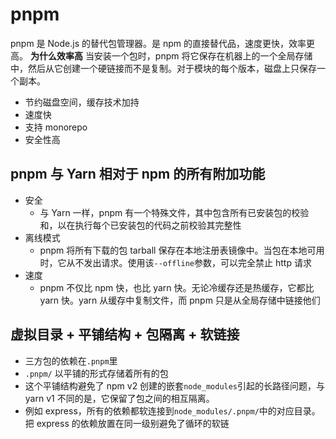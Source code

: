 # pnpm

pnpm 是 Node.js 的替代包管理器。是 npm 的直接替代品，速度更快，效率更高。
**为什么效率高**
当安装一个包时，pnpm 将它保存在机器上的一个全局存储中，然后从它创建一个硬链接而不是复制。对于模块的每个版本，磁盘上只保存一个副本。

- 节约磁盘空间，缓存技术加持
- 速度快
- 支持 monorepo
- 安全性高

## pnpm 与 Yarn 相对于 npm 的所有附加功能

- 安全
  - 与 Yarn 一样，pnpm 有一个特殊文件，其中包含所有已安装包的校验和，以在执行每个已安装包的代码之前校验其完整性
- 离线模式
  - pnpm 将所有下载的包 tarball 保存在本地注册表镜像中。当包在本地可用时，它从不发出请求。使用该`--offline`参数，可以完全禁止 http 请求
- 速度
  - pnpm 不仅比 npm 快，也比 yarn 快。无论冷缓存还是热缓存，它都比 yarn 快。yarn 从缓存中复制文件，而 pnpm 只是从全局存储中链接他们

## 虚拟目录 + 平铺结构 + 包隔离 + 软链接

- 三方包的依赖在`.pnpm`里
- `.pnpm/` 以平铺的形式存储着所有的包
- 这个平铺结构避免了 npm v2 创建的嵌套`node_modules`引起的长路径问题，与 yarn v1 不同的是，它保留了包之间的相互隔离。
- 例如 express，所有的依赖都软连接到`node_modules/.pnpm/`中的对应目录。把 express 的依赖放置在同一级别避免了循环的软链
